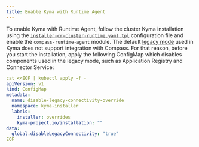 ```yaml
---
title: Enable Kyma with Runtime Agent
---
```


To enable Kyma with Runtime Agent, follow the cluster Kyma installation using the [`installer-cr-cluster-runtime.yaml.tpl`](https://github.com/kyma-project/kyma/blob/master/installation/resources/installer-cr-cluster-runtime.yaml.tpl) configuration file and enable the `compass-runtime-agent` module. The default [legacy mode](../../05-technical-reference/00-architecture/ac-01-application-connector-components.md#application-operator) used in Kyma does not support integration with Compass. For that reason, before you start the installation, apply the following ConfigMap which disables components used in the legacy mode, such as Application Registry and Connector Service:

```yaml
cat <<EOF | kubectl apply -f -
apiVersion: v1
kind: ConfigMap
metadata:
  name: disable-legacy-connectivity-override
  namespace: kyma-installer
  labels:
    installer: overrides
    kyma-project.io/installation: ""
data:
  global.disableLegacyConnectivity: "true"
EOF
```
